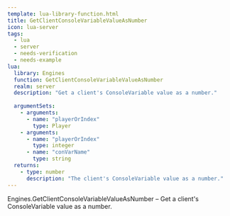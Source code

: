 ```yaml
---
template: lua-library-function.html
title: GetClientConsoleVariableValueAsNumber
icon: lua-server
tags:
  - lua
  - server
  - needs-verification
  - needs-example
lua:
  library: Engines
  function: GetClientConsoleVariableValueAsNumber
  realm: server
  description: "Get a client's ConsoleVariable value as a number."
  
  argumentSets:
    - arguments:
      - name: "playerOrIndex"
        type: Player
    - arguments:
      - name: "playerOrIndex"
        type: integer
      - name: "conVarName"
        type: string
  returns:
    - type: number
      description: "The client's ConsoleVariable value as a number."
---
```


<div class="lua__search__keywords">
Engines.GetClientConsoleVariableValueAsNumber &#x2013; Get a client's ConsoleVariable value as a number.
</div>
